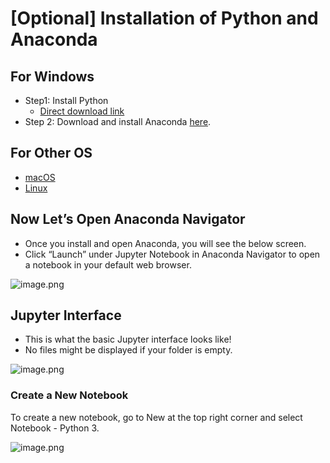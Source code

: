 # \[Optional\] Installation of Python and Anaconda

## For Windows

* Step1: Install Python 
  * [Direct download link](https://www.python.org/downloads/)
* Step 2: Download and install Anaconda [here](https://docs.anaconda.com/anaconda/install/windows/).

## For Other OS

* [macOS](https://docs.anaconda.com/anaconda/install/mac-os/)
* [Linux](https://docs.anaconda.com/anaconda/install/linux/)

## Now Let’s Open Anaconda Navigator

* Once you install and open Anaconda, you will see the below screen.
* Click “Launch” under Jupyter Notebook in Anaconda Navigator to open a notebook in your default web browser.

![image.png](https://dphi-live.s3.amazonaws.com/media_uploads/image_1e08f0a89162405ba36c353454a3f78b.png)

## Jupyter Interface

* This is what the basic Jupyter interface looks like! 
* No files might be displayed if your folder is empty.

![image.png](https://dphi-live.s3.amazonaws.com/media_uploads/image_d4c63765ef1340d9b562c84e9aeb3963.png)

### Create a New Notebook

To create a new notebook, go to New at the top right corner and select Notebook - Python 3.

![image.png](https://dphi-live.s3.amazonaws.com/media_uploads/image_f5db4d4b1dff4e77802c1dba01c1c945.png)